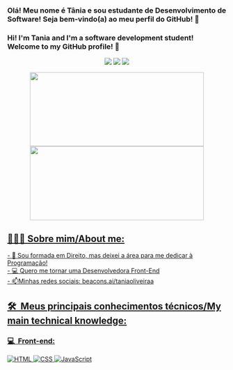 ### Olá! Meu nome é Tânia e sou estudante de Desenvolvimento de Software! Seja bem-vindo(a) ao meu perfil do GitHub! 👋
### Hi! I'm Tania and I'm a software development student! Welcome to my GitHub profile! 👋

<p align="center">
<a href="https://instagram.com/_taniaoliveira_"><img src="https://img.shields.io/badge/-@_taniaoliveira__-E4405F?style=flat-square&logo=Instagram&logoColor=white" target_blank/></a>
<a href="https://www.linkedin.com/in/tâniamariadeoliveira"><img src="https://img.shields.io/badge/-tâniamariadeoliveira-0077B5?style=flat-square&logo=Linkedin&logoColor=white"/></a>
<a href="mailto:oliveiratania1@gmail.com"><img src="https://img.shields.io/badge/-oliveiratania11@gmail.com-D14836?style=flat-square&logo=Gmail&logoColor=white"/></a>

<div align="center">
  <a href="https://github.com/taniaoliveiraa">
  <img height="170em" width="400em" src="https://github-readme-stats.vercel.app/api?username=taniaoliveiraa&show_icons=true&theme=dracula&include_all_commits=true&count_private=true"/>
  <img height="170em" width="400em" src="https://github-readme-stats.vercel.app/api/top-langs/?username=taniaoliveiraa&layout=compact&langs_count=7&theme=dracula"/>
</div>


  <h2>👨🏻‍💻 Sobre mim/About me:</h2>
- 🔭 Sou formada em Direito, mas deixei a área para me dedicar à Programação!<br/>
- 💻 Quero me tornar uma Desenvolvedora Front-End<br/>
- 📫Minhas redes sociais: beacons.ai/taniaoliveiraa
 

<h2> 🛠 &nbsp;Meus principais conhecimentos técnicos/My main technical knowledge:</h2>
<h3>💻 &nbsp;Front-end:</h3>

![HTML](https://img.shields.io/badge/-HTML-333333?style=flat&logo=HTML5)
![CSS](https://img.shields.io/badge/-CSS-333333?style=flat&logo=CSS3&logoColor=1572B6)
![JavaScript](https://img.shields.io/badge/-JavaScript-333333?style=flat&logo=javascript)<br/>

